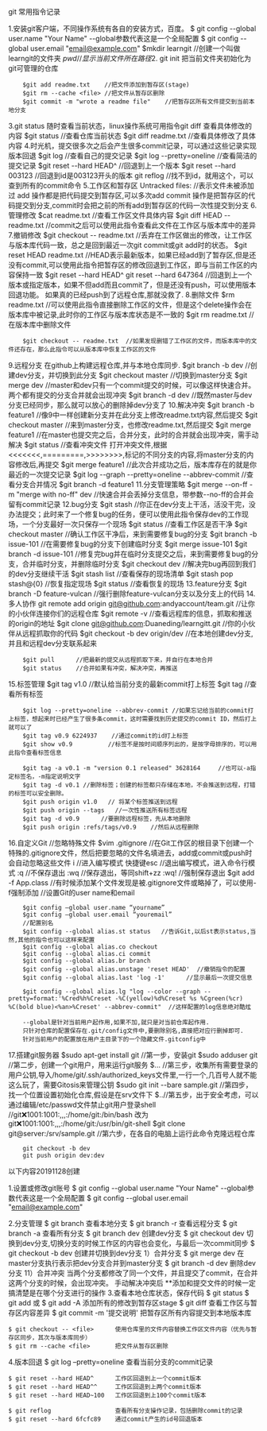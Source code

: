 git 常用指令记录

1.安装git客户端，不同操作系统有各自的安装方式，百度。
		$ git config --global user.name "Your Name"             --global参数代表这是一个全局配置
		$ git config --global user.email "email@example.com"
		$mkdir learngit      //创建一个叫做learngit的文件夹
		$pwd   //显示当前文件所在路径
2.$ git init   把当前文件夹初始化为git可管理的仓库
		
	    $git add readme.txt    //把文件添加到暂存区(stage)
        $git rm --cache <file> //把文件从暂存区删除
		$git commit -m "wrote a readme file"    //把暂存区所有文件提交到当前本地分支
3.git status  随时查看当前状态，linux操作系统可用指令git diff  查看具体修改的内容
		$git status    //查看仓库当前状态
		$git diff readme.txt    //查看具体修改了具体内容
4.时光机，提交很多次之后会产生很多commit记录，可以通过这些记录实现版本回退
		$git log   //查看自己的提交记录
		$git log --pretty=oneline //查看简洁的提交记录
		$git reset --hard HEAD^   //回退到上一个版本
		$git reset --hard 003123  //回退到id是003123开头的版本
		git reflog   //找不到id，就用这个，可以查到所有的commit命令
5.工作区和暂存区
		Untracked files:          //表示文件未被添加过
		add 操作都是把代码提交到暂存区,可以多次add
		commit 操作是把暂存区的代码提交到分支,commit时会把之前的所有add到暂存区的代码一次性提交到分支
6.管理修改
		$cat readme.txt    //查看工作区文件具体内容 
		$git diff HEAD -- readme.txt  //commit之后可以使用此指令查看此文件在工作区与版本库中的差异
7.撤销修改
		$git checkout -- readme.txt   //丢弃在工作区做出的修改，让工作区与版本库代码一致，总之是回到最近一次git commit或git add时的状态。
		$git reset HEAD readme.txt   //HEAD表示最新版本，如果已经add到了暂存区,但是还没有commit,可以使用此指令把暂存区的修改回退到工作区，即与当前工作区的内容保持一致
		$git reset --hard HEAD^  git reset --hard 647364 //回退到上一个版本或指定版本，如果不但add而且commit了，但是还没有push，可以使用版本回退功能。
		如果真的已经push到了远程仓库,那就没救了.
8.删除文件
		$rm readme.txt  //可以使用此指令直接删除工作区的文件，但是这个delete操作会在版本库中被记录,此时你的工作区与版本库状态是不一致的
		$git rm readme.txt   //在版本库中删除文件
		
		$git checkout -- readme.txt  //如果发现删错了工作区的文件，而版本库中的文件还存在，那么此指令可以从版本库中恢复工作区的文件
9.远程分支
		在github上构建远程仓库,并与本地仓库同步.
		$git branch -b dev     //创建dev分支，并切换到此分支
		$git checkout master   //切换到master分支
		$git merge dev     //master和dev只有一个commit提交的时候，可以像这样快速合并。两个都有提交的分支合并就会出现冲突
		$git branch -d dev  //既然master与dev分支已经同步，那么就可以放心的删除掉dev分支了
10.解决冲突
		$git branch -b feature1   //像9中一样创建新分支并在此分支上修改readme.txt内容,然后提交
		$git checkout master     //来到master分支，也修改readme.txt,然后提交
		$git merge feature1      //在master也提交完之后，合并分支，此时的合并就会出现冲突，需手动解决
		$git status            //查看冲突文件
		打开冲突文件,根据<<<<<<<,=========,>>>>>>>>,标记的不同分支的内容,将master分支的内容修改后,再提交
		$git merge feature1     //此次合并成功之后，版本库存在的就是你最近的一次提交记录
		$git log --graph --pretty=oneline --abbrev-commit    //查看分支合并情况
		$git branch -d feature1
11.分支管理策略
		$git merge --on-ff -m "merge with no-ff" dev  //快速合并会丢掉分支信息，带参数--no-ff的合并会留有commit记录
12.bug分支
		$git stash   //你正在dev分支上干活，活没干完，没办法提交；此时来了一个修复bug的任务，便可以使用此指令保存dev的工作现场，一个分支最好一次只保存一个现场
		$git status   //查看工作区是否干净
		$git checkout master   //确认工作区干净后，来到需要修复bug的分支
		$git branch -b issue-101   //在需要修复bug的分支下创建临时分支
		$git merge issue-101   $git branch -d issue-101  //修复完bug并在临时分支提交之后，来到需要修复bug的分支，合并临时分支，并删除临时分支
		$git checkout dev    //解决完bug再回到我们的dev分支继续干活
		$git stash list      //查看保存的现场清单
		$git stash pop stash@{0}  //恢复指定现场
		$git status         //查看恢复的现场
13.feature分支
		$git branch -D feature-vulcan     //强行删除feature-vulcan分支以及分支上的代码
14.多人协作
		git remote add origin git@github.com:andyaccount/team.git  //让你的小伙伴连接你们的远程仓库
		$git remote -v       //查看远程库的信息，抓取和推送的origin的地址
		$git clone git@github.com:Duaneding/learngitt.git       //你的小伙伴从远程抓取你的代码
		$git checkout -b dev origin/dev         //在本地创建dev分支,并且和远程dev分支联系起来
		
		$git pull      //把最新的提交从远程抓取下来，并自行在本地合并
		$git status    //合并如果有冲突，解决冲突，再推送
15.标签管理
		$git tag v1.0    //默认给当前分支的最新commit打上标签
		$git tag    //查看所有标签
		
		$git log --pretty=oneline --abbrev-commit //如果忘记给当前的commit打上标签，想起来时已经产生了很多条commit，这时需要找到历史提交的commit ID，然后打上就可以了
		$git tag v0.9 6224937    //通过commit的id打上标签
		$git show v0.9          //标签不是按时间顺序列出的，是按字母排序的，可以用此指令查看标签信息
		
		$git tag -a v0.1 -m "version 0.1 released" 3628164     //也可以-a指定标签名，-m指定说明文字
		$git tag -d v0.1 //删除标签；创建的标签都只存储在本地，不会推送到远程，打错的标签可以安全删除。
		$git push origin v1.0   // 将某个标签推送到远程
		$git push origin --tags   //一次性推送所有标签远程
		$git tag -d v0.9      //要删除远程标签，先从本地删除
		$git push origin :refs/tags/v0.9    //然后从远程删除
16.自定义Git
		//忽略特殊文件
		$vim .gitignore     //在Git工作区的根目录下创建一个特殊的.gitignore文件，然后把要忽略的文件名填进去，add或commit或push时会自动忽略这些文件
		i     //进入编写模式
		快捷键esc  //退出编写模式，进入命令行模式
		:q       //不保存退出
		:wq      //保存退出，等同shift+zz
		:wq!     //强制保存退出
		$git add -f App.class  //有时候添加某个文件发现是被.gitignore文件或略掉了，可以使用-f强制添加
		//设置Git的user name和email

		$git config –global user.name “yourname” 
		$git config –global user.email “youremail” 
		//配置别名
		$git config --global alias.st status   //告诉Git,以后st表示status,当然,其他的指令也可以这样来配置
		$git config --global alias.co checkout
		$git config --global alias.ci commit
		$git config --global alias.br branch
		$git config --global alias.unstage 'reset HEAD'  //撤销指令的配置
		$git config --global alias.last 'log -1'      //显示最后一次提交信息
		
		$git config --global alias.lg "log --color --graph --pretty=format:'%Cred%h%Creset -%C(yellow)%d%Creset %s %Cgreen(%cr) %C(bold blue)<%an>%Creset' --abbrev-commit"  //这样配置的log信息绝对酷炫
		
		--global是针对当前用户起作用,如果不加,就只是对当前仓库起作用.
		只针对仓库的配置保存在.git/config文件中,要删除别名,直接把对应行删掉即可.
		针对当前用户的配置放在用户主目录下的一个隐藏文件.gitconfig中
17.搭建git服务器
		$sudo apt-get install git   //第一步，安装git
		$sudo adduser git     //第二步，创建一个git用户，用来运行git服务
		$...                  //第三步，收集所有需要登录的用户公钥,导入/home/git/.ssh/authorized_keys文件里,一行一个,几百号人就不能这么玩了，需要Gitosis来管理公钥
		$sudo git init --bare sample.git //第四步，找一个位置设置初始化仓库,假设是在srv文件下
		$..//第五步，出于安全考虑，可以通过编辑/etc/passwd文件禁止git用户登录shell
		//git:x:1001:1001:,,,:/home/git:/bin/bash 改为 git:x:1001:1001:,,,:/home/git:/usr/bin/git-shell
		$git clone git@server:/srv/sample.git  //第六步，在各自的电脑上运行此命令克隆远程仓库
		


		git checkout -b dev
		git push origin dev:dev





以下内容20191128创建

1.设置或修改git账号
    $ git config --global user.name "Your Name"             --global参数代表这是一个全局配置
	$ git config --global user.email "email@example.com"

2.分支管理
    $ git branch       查看本地分支
    $ git branch -r    查看远程分支
    $ git branch -a    查看所有分支
    $ git branch dev   创建dev分支
    $ git checkout dev 切换到dev分支,切换分支的时候工作区的内容也会变化，与最后一次commit同步
    $ git checkout -b dev 创建并切换到dev分支
 1）合并分支
    $ git merge dev   在master分支执行表示把dev分支合并到master分支
    $ git branch -d dev   删除dev分支
    11）合并冲突
    当两个分支都修改了同一个文件，并且提交了commit，在合并这两个分支的时候，会出现冲突。
    手动解决冲突后
**添加和提交文件的时候一定搞清楚是在哪个分支进行的操作
3.查看本地仓库状态，保存代码
    $ git status
    $ git add <file> 或 $ git add -A   添加所有的修改到暂存区stage
    $ git diff <file>               查看工作区与暂存区内容差异
    $ git commit -m '提交说明'       把暂存区所有内容提交到本地版本库

    $ git checkout -- <file>      使用仓库里的文件内容替换工作区文件内容（优先与暂存区同步，其次与版本库同步）
    $ git rm --cache <file>       把文件从暂存区删除
    
4.版本回退
    $ git log –pretty=oneline     查看当前分支的commit记录
    
    $ git reset --hard HEAD^      工作区回退到上一个commit版本 
    $ git reset --hard HEAD^^     工作区回退到上两个commit版本 
    $ git reset --hard HEAD~100   工作区回退到上100个commit版本

    $ git reflog                  查看所有分支操作记录，包括删除commit的记录
    $ git reset --hard 6fcfc89    通过commit产生的id号回退版本
